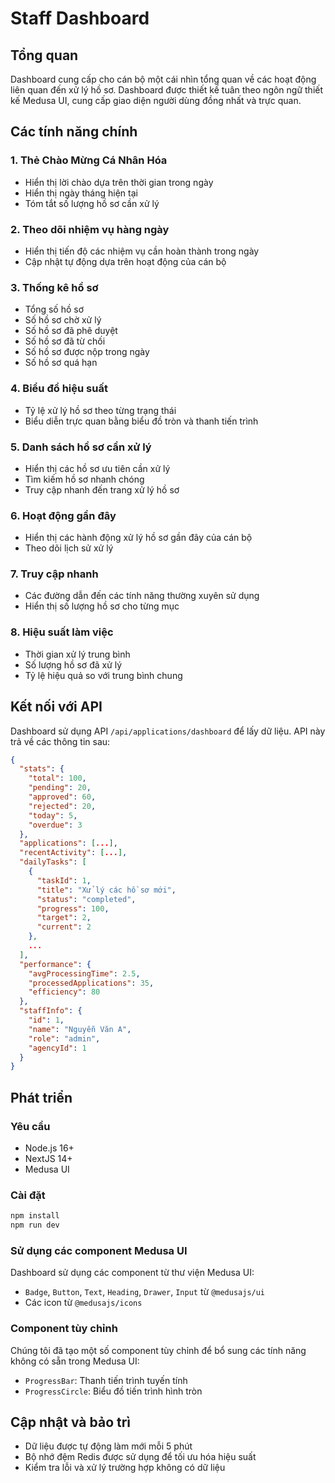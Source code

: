 # Staff Dashboard

## Tổng quan

Dashboard cung cấp cho cán bộ một cái nhìn tổng quan về các hoạt động liên quan đến xử lý hồ sơ. Dashboard được thiết kế tuân theo ngôn ngữ thiết kế Medusa UI, cung cấp giao diện người dùng đồng nhất và trực quan.

## Các tính năng chính

### 1. Thẻ Chào Mừng Cá Nhân Hóa
- Hiển thị lời chào dựa trên thời gian trong ngày
- Hiển thị ngày tháng hiện tại
- Tóm tắt số lượng hồ sơ cần xử lý

### 2. Theo dõi nhiệm vụ hàng ngày
- Hiển thị tiến độ các nhiệm vụ cần hoàn thành trong ngày
- Cập nhật tự động dựa trên hoạt động của cán bộ

### 3. Thống kê hồ sơ
- Tổng số hồ sơ
- Số hồ sơ chờ xử lý
- Số hồ sơ đã phê duyệt
- Số hồ sơ đã từ chối
- Số hồ sơ được nộp trong ngày
- Số hồ sơ quá hạn

### 4. Biểu đồ hiệu suất
- Tỷ lệ xử lý hồ sơ theo từng trạng thái
- Biểu diễn trực quan bằng biểu đồ tròn và thanh tiến trình

### 5. Danh sách hồ sơ cần xử lý
- Hiển thị các hồ sơ ưu tiên cần xử lý
- Tìm kiếm hồ sơ nhanh chóng
- Truy cập nhanh đến trang xử lý hồ sơ

### 6. Hoạt động gần đây
- Hiển thị các hành động xử lý hồ sơ gần đây của cán bộ
- Theo dõi lịch sử xử lý

### 7. Truy cập nhanh
- Các đường dẫn đến các tính năng thường xuyên sử dụng
- Hiển thị số lượng hồ sơ cho từng mục

### 8. Hiệu suất làm việc
- Thời gian xử lý trung bình
- Số lượng hồ sơ đã xử lý
- Tỷ lệ hiệu quả so với trung bình chung

## Kết nối với API

Dashboard sử dụng API `/api/applications/dashboard` để lấy dữ liệu. API này trả về các thông tin sau:

```json
{
  "stats": {
    "total": 100,
    "pending": 20,
    "approved": 60,
    "rejected": 20,
    "today": 5,
    "overdue": 3
  },
  "applications": [...],
  "recentActivity": [...],
  "dailyTasks": [
    {
      "taskId": 1,
      "title": "Xử lý các hồ sơ mới",
      "status": "completed",
      "progress": 100,
      "target": 2,
      "current": 2
    },
    ...
  ],
  "performance": {
    "avgProcessingTime": 2.5,
    "processedApplications": 35,
    "efficiency": 80
  },
  "staffInfo": {
    "id": 1,
    "name": "Nguyễn Văn A",
    "role": "admin",
    "agencyId": 1
  }
}
```

## Phát triển

### Yêu cầu
- Node.js 16+
- NextJS 14+
- Medusa UI

### Cài đặt
```bash
npm install
npm run dev
```

### Sử dụng các component Medusa UI

Dashboard sử dụng các component từ thư viện Medusa UI:
- `Badge`, `Button`, `Text`, `Heading`, `Drawer`, `Input` từ `@medusajs/ui`
- Các icon từ `@medusajs/icons`

### Component tùy chỉnh

Chúng tôi đã tạo một số component tùy chỉnh để bổ sung các tính năng không có sẵn trong Medusa UI:
- `ProgressBar`: Thanh tiến trình tuyến tính
- `ProgressCircle`: Biểu đồ tiến trình hình tròn

## Cập nhật và bảo trì

- Dữ liệu được tự động làm mới mỗi 5 phút
- Bộ nhớ đệm Redis được sử dụng để tối ưu hóa hiệu suất
- Kiểm tra lỗi và xử lý trường hợp không có dữ liệu
